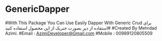 # GenericDapper
#With This Package You Can Use Easily Dapper With Generic Crud
برای استفاده از دپر بصورت جنریک از این محصول استفاده کنید#
#Created By Mehrdad Azimi.
#Email : AzimiDeveloper@Gmail.com
#Mobile : 00989120805509
